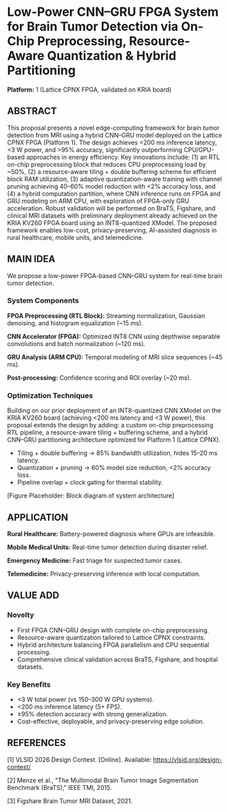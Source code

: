 # Low-Power CNN–GRU FPGA System for Brain Tumor Detection via On-Chip Preprocessing, Resource-Aware Quantization & Hybrid Partitioning

**Platform:** 1 (Lattice CPNX FPGA, validated on KRIA board)

## ABSTRACT

This proposal presents a novel edge-computing framework for brain tumor detection from MRI using a hybrid CNN–GRU model deployed on the Lattice CPNX FPGA (Platform 1). The design achieves <200 ms inference latency, <3 W power, and >95% accuracy, significantly outperforming CPU/GPU-based approaches in energy efficiency. Key innovations include: (1) an RTL on-chip preprocessing block that reduces CPU preprocessing load by ~50%, (2) a resource-aware tiling + double buffering scheme for efficient block RAM utilization, (3) adaptive quantization-aware training with channel pruning achieving 40–60% model reduction with <2% accuracy loss, and (4) a hybrid computation partition, where CNN inference runs on FPGA and GRU modeling on ARM CPU, with exploration of FPGA-only GRU acceleration. Robust validation will be performed on BraTS, Figshare, and clinical MRI datasets with preliminary deployment already achieved on the KRIA KV260 FPGA board using an INT8-quantized XModel. The proposed framework enables low-cost, privacy-preserving, AI-assisted diagnosis in rural healthcare, mobile units, and telemedicine.

## MAIN IDEA

We propose a low-power FPGA-based CNN–GRU system for real-time brain tumor detection.

### System Components

**FPGA Preprocessing (RTL Block):** Streaming normalization, Gaussian denoising, and histogram equalization (~15 ms).

**CNN Accelerator (FPGA):** Optimized INT8 CNN using depthwise separable convolutions and batch normalization (~120 ms).

**GRU Analysis (ARM CPU):** Temporal modeling of MRI slice sequences (~45 ms).

**Post-processing:** Confidence scoring and ROI overlay (~20 ms).

### Optimization Techniques
Building on our prior deployment of an INT8-quantized CNN XModel on the KRIA KV260 board (achieving <200 ms latency and <3 W power), this proposal extends the design by adding:
a custom on-chip preprocessing RTL pipeline,
a resource-aware tiling + buffering scheme, and
a hybrid CNN–GRU partitioning architecture optimized for Platform 1 (Lattice CPNX).

- Tiling + double buffering → 85% bandwidth utilization, hides 15–20 ms latency.
- Quantization + pruning → 60% model size reduction, <2% accuracy loss.
- Pipeline overlap + clock gating for thermal stability.

[Figure Placeholder: Block diagram of system architecture]

## APPLICATION

**Rural Healthcare:** Battery-powered diagnosis where GPUs are infeasible.

**Mobile Medical Units:** Real-time tumor detection during disaster relief.

**Emergency Medicine:** Fast triage for suspected tumor cases.

**Telemedicine:** Privacy-preserving inference with local computation.

## VALUE ADD

### Novelty

- First FPGA CNN–GRU design with complete on-chip preprocessing.
- Resource-aware quantization tailored to Lattice CPNX constraints.
- Hybrid architecture balancing FPGA parallelism and CPU sequential processing.
- Comprehensive clinical validation across BraTS, Figshare, and hospital datasets.

### Key Benefits

- <3 W total power (vs 150–300 W GPU systems).
- <200 ms inference latency (5+ FPS).
- ≥95% detection accuracy with strong generalization.
- Cost-effective, deployable, and privacy-preserving edge solution.

## REFERENCES

[1] VLSID 2026 Design Contest. [Online]. Available: https://vlsid.org/design-contest/

[2] Menze et al., "The Multimodal Brain Tumor Image Segmentation Benchmark (BraTS)," IEEE TMI, 2015.

[3] Figshare Brain Tumor MRI Dataset, 2021.
